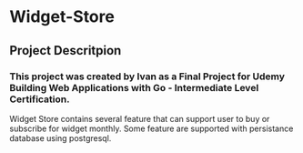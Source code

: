 # Widget-Store

## Project Descritpion
### This project was created by Ivan as a Final Project for Udemy Building Web Applications with Go - Intermediate Level Certification.
Widget Store contains several feature that can support user to buy or subscribe for widget monthly. Some feature are supported with persistance database using postgresql.
